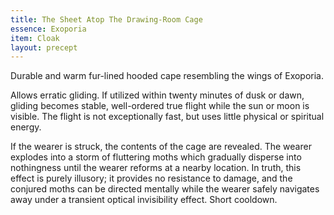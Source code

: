 ```yaml
---
title: The Sheet Atop The Drawing-Room Cage
essence: Exoporia
item: Cloak
layout: precept
---
```


Durable and warm fur-lined hooded cape resembling the wings of Exoporia.

Allows erratic gliding. If utilized within twenty minutes of dusk or dawn, gliding becomes stable, well-ordered true flight while the sun or moon is visible. The flight is not exceptionally fast, but uses little physical or spiritual energy.

If the wearer is struck, the contents of the cage are revealed. The wearer explodes into a storm of fluttering moths which gradually disperse into nothingness until the wearer reforms at a nearby location. In truth, this effect is purely illusory; it provides no resistance to damage, and the conjured moths can be directed mentally while the wearer safely navigates away under a transient optical invisibility effect. Short cooldown.
